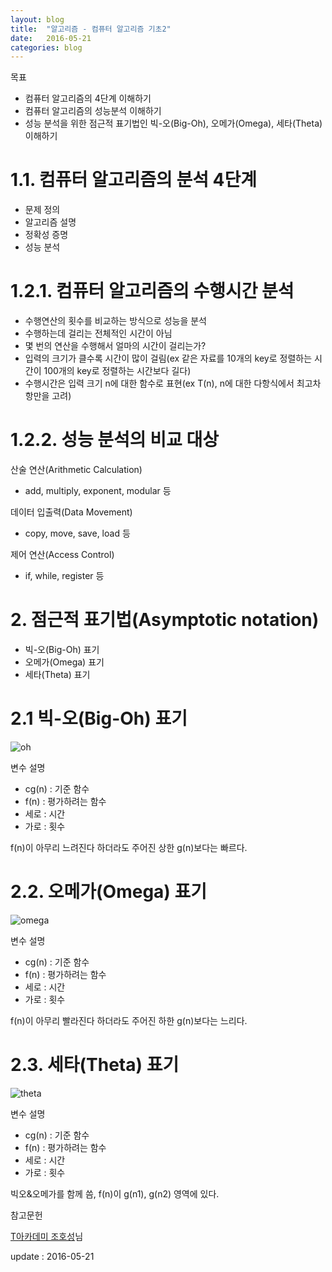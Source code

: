```yaml
---
layout: blog
title:  "알고리즘 - 컴퓨터 알고리즘 기초2"
date:   2016-05-21
categories: blog
---
```

목표

- 컴퓨터 알고리즘의 4단계 이해하기
- 컴퓨터 알고리즘의 성능분석 이해하기
- 성능 분석을 위한 점근적 표기법인 빅-오(Big-Oh), 오메가(Omega), 세타(Theta) 이해하기

# 1.1. 컴퓨터 알고리즘의 분석 4단계

- 문제 정의
- 알고리즘 설명
- 정확성 증명
- 성능 분석

# 1.2.1. 컴퓨터 알고리즘의 수행시간 분석

- 수행연산의 횟수를 비교하는 방식으로 성능을 분석
- 수행하는데 걸리는 전체적인 시간이 아님
- 몇 번의 연산을 수행해서 얼마의 시간이 걸리는가?
- 입력의 크기가 클수록 시간이 많이 걸림(ex 같은 자료를 10개의 key로 정렬하는 시간이 100개의 key로 정렬하는 시간보다 길다)
- 수행시간은 입력 크기 n에 대한 함수로 표현(ex T(n), n에 대한 다항식에서 최고차 항만을 고려)

# 1.2.2. 성능 분석의 비교 대상

산술 연산(Arithmetic Calculation)

- add, multiply, exponent, modular 등

데이터 입출력(Data Movement)

- copy, move, save, load 등

제어 연산(Access Control)

- if, while, register 등

# 2. 점근적 표기법(Asymptotic notation)

- 빅-오(Big-Oh) 표기
- 오메가(Omega) 표기
- 세타(Theta) 표기

# 2.1 빅-오(Big-Oh) 표기

![oh](https://s3-ap-northeast-1.amazonaws.com/dongjoo/poster/algorithm/algorithm-big-oh.png)

변수 설명

- cg(n) : 기준 함수
- f(n) : 평가하려는 함수
- 세로 : 시간
- 가로 : 횟수

f(n)이 아무리 느려진다 하더라도 주어진 상한 g(n)보다는 빠르다.

# 2.2. 오메가(Omega) 표기

![omega](https://s3-ap-northeast-1.amazonaws.com/dongjoo/poster/algorithm/algorithm-omega.png)

변수 설명

- cg(n) : 기준 함수
- f(n) : 평가하려는 함수
- 세로 : 시간
- 가로 : 횟수

f(n)이 아무리 빨라진다 하더라도 주어진 하한 g(n)보다는 느리다.

# 2.3. 세타(Theta) 표기

![theta](https://s3-ap-northeast-1.amazonaws.com/dongjoo/poster/algorithm/algorithm-theta.png)

변수 설명

- cg(n) : 기준 함수
- f(n) : 평가하려는 함수
- 세로 : 시간
- 가로 : 횟수

빅오&오메가를 함께 씀, f(n)이 g(n1), g(n2) 영역에 있다.




참고문헌


[T아카데미 조호성][T아카데미 조호성]님

[T아카데미 조호성]: https://tacademy.sktechx.com/live/player/listOnline.action#

update : 2016-05-21